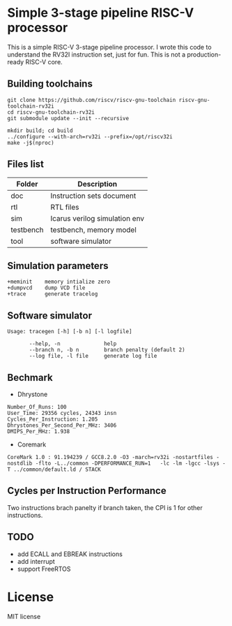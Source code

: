 Simple 3-stage pipeline RISC-V processor
========================================

This is a simple RISC-V 3-stage pipeline processor.
I wrote this code to understand the RV32I instruction set, just for fun.
This is not a production-ready RISC-V core.

## Building toolchains

```text
git clone https://github.com/riscv/riscv-gnu-toolchain riscv-gnu-toolchain-rv32i
cd riscv-gnu-toolchain-rv32i
git submodule update --init --recursive

mkdir build; cd build
../configure --with-arch=rv32i --prefix=/opt/riscv32i
make -j$(nproc)
```
## Files list

| Folder    | Description                    |
| --------- | ------------------------------ |
| doc       | Instruction sets document      |
| rtl       | RTL files                      |
| sim       | Icarus verilog simulation env  |
| testbench | testbench, memory model        |
| tool      | software simulator             |

## Simulation parameters

```text
+meminit    memory intialize zero
+dumpvcd    dump VCD file
+trace      generate tracelog
```

## Software simulator

```text
Usage: tracegen [-h] [-b n] [-l logfile]

       --help, -n              help
       --branch n, -b n        branch penalty (default 2)
       --log file, -l file     generate log file
```

## Bechmark

* Dhrystone

```text
Number_Of_Runs: 100
User_Time: 29356 cycles, 24343 insn
Cycles_Per_Instruction: 1.205
Dhrystones_Per_Second_Per_MHz: 3406
DMIPS_Per_MHz: 1.938
```

* Coremark

```text
CoreMark 1.0 : 91.194239 / GCC8.2.0 -O3 -march=rv32i -nostartfiles -nostdlib -flto -L../common -DPERFORMANCE_RUN=1   -lc -lm -lgcc -lsys -T ../common/default.ld / STACK
```

## Cycles per Instruction Performance

Two instructions brach panelty if branch taken, the CPI is 1 for other instructions.

## TODO

* add ECALL and EBREAK instructions
* add interrupt
* support FreeRTOS

# License

MIT license


